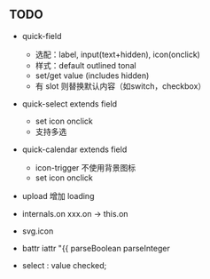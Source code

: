 ## TODO

- quick-field
  - 选配：label, input(text+hidden), icon(onclick)
  - 样式：default outlined tonal
  - set/get value (includes hidden)
  - 有 slot 则替换默认内容（如switch，checkbox）

- quick-select extends field
  - set icon onclick
  - 支持多选

- quick-calendar extends field
  - icon-trigger 不使用背景图标
  - set icon onclick

- upload 增加 loading

- internals.on xxx.on -> this.on
- svg.icon

- battr iattr "{{ parseBoolean parseInteger
- select : value checked;
